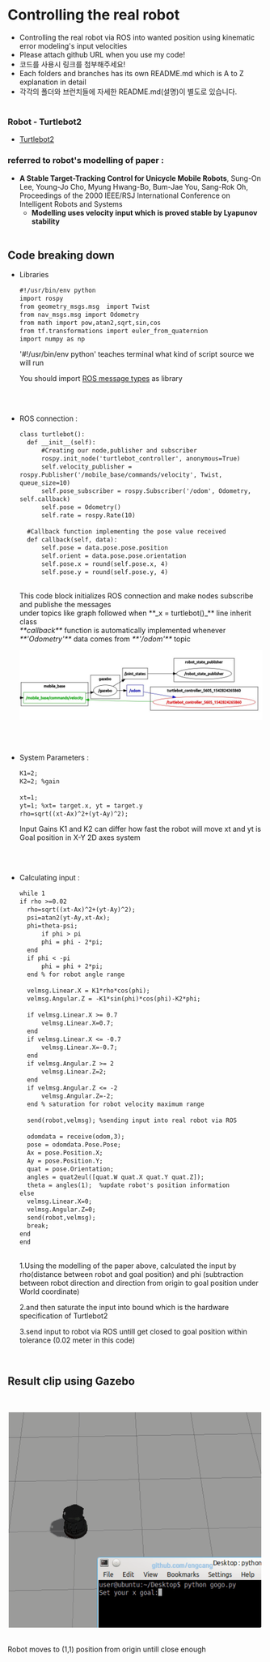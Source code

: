 # Controlling the real robot
+ Controlling the real robot via ROS into wanted position using kinematic error modeling's input velocities
+ Please attach github URL when you use my code!
+ 코드를 사용시 링크를 첨부해주세요!
+ Each folders and branches has its own README.md which is A to Z explanation in detail
+ 각각의 폴더와 브런치들에 자세한 README.md(설명)이 별도로 있습니다.
</br></br>

### Robot - Turtlebot2
+ [Turtlebot2](https://www.turtlebot.com/turtlebot2/)

### referred to robot's modelling of paper : 
+ **A Stable Target-Tracking Control for Unicycle Mobile Robots**, Sung-On Lee, Young-Jo Cho, Myung Hwang-Bo, Bum-Jae You, Sang-Rok Oh, Proceedings of the 2000 IEEE/RSJ International Conference on Intelligent Robots and Systems 
  + **Modelling uses velocity input which is proved stable by Lyapunov stability**
</br></br>

## Code breaking down
+ Libraries
  ~~~
  #!/usr/bin/env python
  import rospy
  from geometry_msgs.msg  import Twist
  from nav_msgs.msg import Odometry
  from math import pow,atan2,sqrt,sin,cos
  from tf.transformations import euler_from_quaternion
  import numpy as np 
  ~~~
  '#!/usr/bin/env python' teaches terminal what kind of script source we will run
  
  You should import [ROS message types](http://wiki.ros.org/ROS/Tutorials/UnderstandingTopics) as library
  
  </br></br>
+ ROS connection :

  ~~~
  class turtlebot():
    def __init__(self):
        #Creating our node,publisher and subscriber
        rospy.init_node('turtlebot_controller', anonymous=True)
        self.velocity_publisher = rospy.Publisher('/mobile_base/commands/velocity', Twist, queue_size=10)
        self.pose_subscriber = rospy.Subscriber('/odom', Odometry, self.callback)
        self.pose = Odometry()
        self.rate = rospy.Rate(10)

    #Callback function implementing the pose value received
    def callback(self, data):
        self.pose = data.pose.pose.position
        self.orient = data.pose.pose.orientation
        self.pose.x = round(self.pose.x, 4)
        self.pose.y = round(self.pose.y, 4)
  ~~~
  </br>
  This code block initializes ROS connection and make nodes subscribe and publishe the messages </br>
  under topics like graph followed when **_x = turtlebot()_** line inherit class </br>
  <em>**callback**</em> function is automatically implemented whenever <em>**'Odometry'**</em> data comes from <em>**'/odom'**</em> topic  
  <p align="center">
  <img src="https://github.com/engcang/image-files/blob/master/turtlebot2/rqt2.JPG" width="700"/>
  </p>

  </br></br>
+ System Parameters :

  ~~~
  K1=2;
  K2=2; %gain

  xt=1;
  yt=1; %xt= target.x, yt = target.y
  rho=sqrt((xt-Ax)^2+(yt-Ay)^2);
  ~~~
  Input Gains K1 and K2 can differ how fast the robot will move
  xt and yt is Goal position in X-Y 2D axes system

</br></br>

+ Calculating input :

  ~~~
  while 1
  if rho >=0.02
    rho=sqrt((xt-Ax)^2+(yt-Ay)^2);
    psi=atan2(yt-Ay,xt-Ax);
    phi=theta-psi;
        if phi > pi
        phi = phi - 2*pi;
    end
    if phi < -pi
        phi = phi + 2*pi;
    end % for robot angle range

    velmsg.Linear.X = K1*rho*cos(phi);
    velmsg.Angular.Z = -K1*sin(phi)*cos(phi)-K2*phi;

    if velmsg.Linear.X >= 0.7
        velmsg.Linear.X=0.7;
    end
    if velmsg.Linear.X <= -0.7
        velmsg.Linear.X=-0.7;
    end
    if velmsg.Angular.Z >= 2
        velmsg.Linear.Z=2;
    end
    if velmsg.Angular.Z <= -2
        velmsg.Angular.Z=-2;
    end % saturation for robot velocity maximum range
    
    send(robot,velmsg); %sending input into real robot via ROS
    
    odomdata = receive(odom,3);
    pose = odomdata.Pose.Pose;
    Ax = pose.Position.X;
    Ay = pose.Position.Y;
    quat = pose.Orientation;
    angles = quat2eul([quat.W quat.X quat.Y quat.Z]);
    theta = angles(1);  %update robot's position information
  else
    velmsg.Linear.X=0;
    velmsg.Angular.Z=0;
    send(robot,velmsg);
    break;
  end
  end
  ~~~
  </br>
  1.Using the modelling of the paper above, calculated the input by rho(distance between robot and goal position) and phi (subtraction between robot direction and direction from origin to goal position under World coordinate)
  
  2.and then saturate the input into bound which is the hardware specification of Turtlebot2
  
  3.send input to robot via ROS untill get closed to goal position within tolerance (0.02 meter in this code)
  
  </br>
## Result clip using Gazebo
</br>
  <p align="center">
  <img src="https://github.com/engcang/image-files/blob/master/turtlebot2/move2goal.gif" width="500"/>
  </p>
  </br>
  Robot moves to (1,1) position from origin untill close enough
